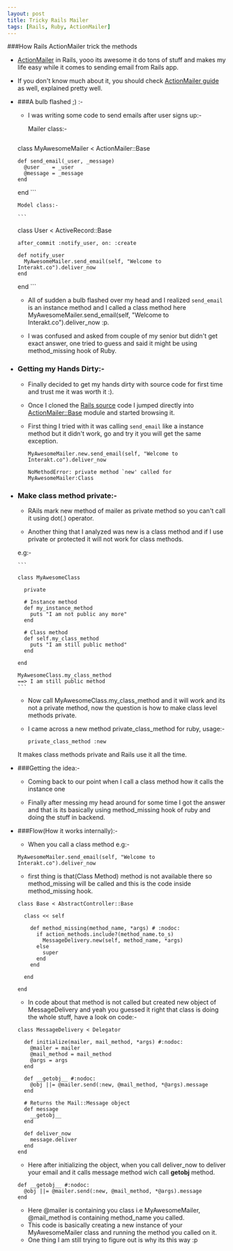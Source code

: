 ```yaml
---
layout: post
title: Tricky Rails Mailer
tags: [Rails, Ruby, ActionMailer]
---
```


###How Rails ActionMailer trick the methods


* <a href="http://guides.rubyonrails.org/action_mailer_basics.html" target="_blank">ActionMailer</a> in Rails, yooo its awesome it do tons of stuff and makes my life easy while it comes to sending email from Rails app.

* If you don't know much about it, you should check <a href="http://guides.rubyonrails.org/action_mailer_basics.html" target="_blank">ActionMailer guide</a> as well, explained pretty well.

* ###A bulb flashed ;) :-


    * I was writing some code to send emails after user signs up:-

      Mailer class:-

      ```
    class MyAwesomeMailer < ActionMailer::Base

      def send_email(_user, _message)
        @user    = _user
        @message = _message
      end

    end
      ```

      Model class:-

      ```
    class User < ActiveRecord::Base

      after_commit :notify_user, on: :create

      def notify_user
        MyAwesomeMailer.send_email(self, "Welcome to Interakt.co").deliver_now
      end

    end
      ```

    * All of sudden a bulb flashed over my head and I realized ```send_email``` is an instance method and I called a class method here MyAwesomeMailer.send_email(self, "Welcome to Interakt.co").deliver_now :p.

    * I was confused and asked from couple of my senior but didn't get exact answer, one tried to guess and said it might be using method_missing hook of Ruby.

* ### Getting my Hands Dirty:-

    * Finally decided to get my hands dirty with source code for first time and trust me it was worth it :).

    * Once I cloned the <a href="http://github.com/rails/rails" target="_blank">Rails source</a> code I jumped directly into <a href="https://github.com/rails/rails/blob/master/actionmailer/lib/action_mailer/base.rb " target="_blank">ActionMailer::Base</a> module and started browsing it.

    * First thing I tried with it was calling ```send_email``` like a instance method but it didn't work, go and try it you will get the same exception.

        ```
        MyAwesomeMailer.new.send_email(self, "Welcome to Interakt.co").deliver_now

        NoMethodError: private method `new' called for MyAwesomeMailer:Class

        ```

* ### Make class method private:-

    * RAils mark new method of mailer as private method so you can't call it using dot(.) operator.
    
    * Another thing that I analyzed was new is a class method and if I use private or protected it will not work for class methods.

    e.g:-

      ```

      class MyAwesomeClass

        private

        # Instance method
        def my_instance_method
          puts "I am not public any more"
        end

        # Class method
        def self.my_class_method
          puts "I am still public method"
        end

      end

      MyAwesomeClass.my_class_method
      ==> I am still public method
      ```

    * Now call MyAwesomeClass.my_class_method and it will work and its not a private method, now the question is how to make class level methods private.


    * I came across a new method private_class_method for ruby, usage:-

      ```
      private_class_method :new
      ```

    It makes class methods private and Rails use it all the time.

* ###Getting the idea:-

    * Coming back to our point when I call a class method how it calls the instance one

    * Finally after messing my head around for some time I got the answer and that is its basically using method_missing hook of ruby and doing the stuff in backend.

* ###Flow(How it works internally):-

    * When you call a class method e.g:-

    ```
    MyAwesomeMailer.send_email(self, "Welcome to Interakt.co").deliver_now
    ```

    *  first thing is that(Class Method) method is not available there so method_missing will be called and this is the code inside method_missing hook.

    ```
    class Base < AbstractController::Base

      class << self

        def method_missing(method_name, *args) # :nodoc:
          if action_methods.include?(method_name.to_s)
            MessageDelivery.new(self, method_name, *args)
          else
            super
          end
        end

      end

    end
    ```
    
    * In code about that method is not called but created new object of MessageDelivery and yeah you guessed it right that class is doing the whole stuff, have a look on code:-

    ```
    class MessageDelivery < Delegator

      def initialize(mailer, mail_method, *args) #:nodoc:
        @mailer = mailer
        @mail_method = mail_method
        @args = args
      end

      def __getobj__ #:nodoc:
        @obj ||= @mailer.send(:new, @mail_method, *@args).message
      end

      # Returns the Mail::Message object
      def message
        __getobj__
      end

      def deliver_now
        message.deliver
      end
    end

    ```

    * Here after initializing the object, when you call deliver_now to deliver your email and it calls message method wich call __getobj__ method.



    ```  
    def __getobj__ #:nodoc:
      @obj ||= @mailer.send(:new, @mail_method, *@args).message
    end
    ```

    * Here @mailer is containing you class i.e MyAwesomeMailer, @mail_method is containing method_name you called.
    * This code is basically creating a new instance of your MyAwesomeMailer class and running the method you called on it.
    * One thing I am still trying to figure out is why its this way :p


